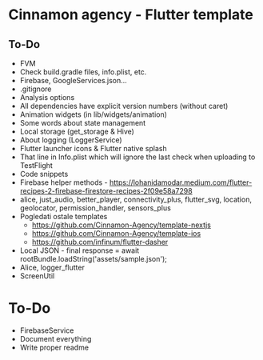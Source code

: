 # Cinnamon agency - Flutter template

## To-Do

* FVM
* Check build.gradle files, info.plist, etc.
* Firebase, GoogleServices.json...
* .gitignore
* Analysis options
* All dependencies have explicit version numbers (without caret)
* Animation widgets (in lib/widgets/animation)
* Some words about state management
* Local storage (get_storage & Hive)
* About logging (LoggerService)
* Flutter launcher icons & Flutter native splash
* That line in Info.plist which will ignore the last check when uploading to TestFlight
* Code snippets
* Firebase helper methods - https://lohanidamodar.medium.com/flutter-recipes-2-firebase-firestore-recipes-2f09e58a7298
* alice, just_audio, better_player, connectivity_plus, flutter_svg, location, geolocator, permission_handler, sensors_plus
* Pogledati ostale templates
    * https://github.com/Cinnamon-Agency/template-nextjs
    * https://github.com/Cinnamon-Agency/template-ios
    * https://github.com/infinum/flutter-dasher
* Local JSON - final response = await rootBundle.loadString('assets/sample.json');
* Alice, logger_flutter
* ScreenUtil


# To-Do

* FirebaseService
* Document everything
* Write proper readme
